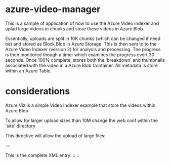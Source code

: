 # azure-video-manager

This is a sample of application of how to use the Azure Video Indexer and uplad large videos in chunks and store these videos in 
Azure Blob.

Essentially, uploads are split in 10K chunks (which can be changed if need be) and stored as Block Blob in Azure Storage.  This is then sent to
to the Azure Video Indexer (version 2) for analysis and processing.  The progress is then monitored though a timer which examines the progress 
evert 30 seconds.  Once 100% complete, stores both the 'breakdown' and thumbnails associated with the video in a Azure Blob Container. All metadata is 
store within an Azure Table.
 
# considerations

Azure Viz is a simple Video Indexer example that store the videos within Azure Blob

To allow for larger upload sizes than 10M change the web.conf within the 'site' directory

This directive will allow the upload of large files:

 ::<requestLimits maxAllowedContentLength="4294967295"/>::

This is the complete XML entry:
  ::<security>
      <requestFiltering>
        <hiddenSegments>
          <remove segment="bin"/>
        </hiddenSegments>
        <requestLimits maxAllowedContentLength="4294967295"/>
      </requestFiltering>
    </security>::


